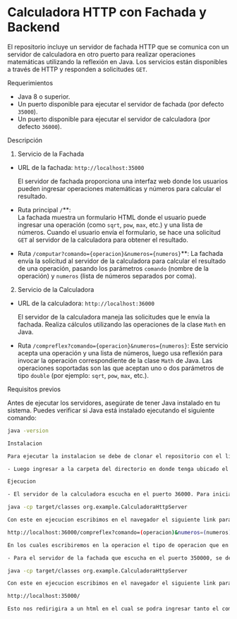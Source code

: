 # Calculadora HTTP con Fachada y Backend

El repositorio incluye un servidor de fachada HTTP que se comunica con un servidor de calculadora en otro puerto para realizar operaciones matemáticas utilizando la reflexión en Java. Los servicios están disponibles a través de HTTP y responden a solicitudes `GET`.

Requerimientos

- Java 8 o superior.
- Un puerto disponible para ejecutar el servidor de fachada (por defecto `35000`).
- Un puerto disponible para ejecutar el servidor de calculadora (por defecto `36000`).

Descripción 
1. Servicio de la Fachada

- URL de la fachada: `http://localhost:35000`
  
  El servidor de fachada proporciona una interfaz web donde los usuarios pueden ingresar operaciones matemáticas y números para calcular el resultado.

- Ruta principal `/`**:  
  La fachada muestra un formulario HTML donde el usuario puede ingresar una operación (como `sqrt`, `pow`, `max`, etc.) y una lista de números. Cuando el usuario envía el formulario, se hace una solicitud `GET` al servidor de la calculadora para obtener el resultado.

- Ruta `/computar?comando={operacion}&numeros={numeros}`**:
  La fachada envía la solicitud al servidor de la calculadora para calcular el resultado de una operación, pasando los parámetros `comando` (nombre de la operación) y `numeros` (lista de números separados por coma).

2. Servicio de la Calculadora

- URL de la calculadora: `http://localhost:36000`

  El servidor de la calculadora maneja las solicitudes que le envía la fachada. Realiza cálculos utilizando las operaciones de la clase `Math` en Java.

- Ruta `/compreflex?comando={operacion}&numeros={numeros}`:
  Este servicio acepta una operación y una lista de números, luego usa reflexión para invocar la operación correspondiente de la clase `Math` de Java. Las operaciones soportadas son las que aceptan uno o dos parámetros de tipo `double` (por ejemplo: `sqrt`, `pow`, `max`, etc.).

Requisitos previos

Antes de ejecutar los servidores, asegúrate de tener Java instalado en tu sistema. Puedes verificar si Java está instalado ejecutando el siguiente comando:

```bash
java -version

Instalacion

Para ejecutar la instalacion se debe de clonar el repositorio con el link https://github.com/jhonSsosa/parcialArep

- Luego ingresar a la carpeta del directorio en donde tenga ubicado el repositorio con el comando: cd parcialArep

Ejecucion

- El servidor de la calculadora escucha en el puerto 36000. Para iniciar el servidor, ejecuta el siguiente comando:

java -cp target/classes org.example.CalculadoraHttpServer

Con este en ejecucion escribimos en el navegador el siguiente link para procesar la solicitud:

http://localhost:36000/compreflex?comando=(operacion)&numeros=(numeros)

En los cuales escribiremos en la operacion el tipo de operacion que en la libreria Math se quiere ejecutar, y en numeros el o los numeros separados en "," que se quieren operar para la operacion.

- Para el servidor de la fachada que escucha en el puerto 350000, se debe ejecutar el siguiente comando:

java -cp target/classes org.example.CalculadoraHttpServer

Con este en ejecucion escribimos en el navegador el siguiente link para procesar la solicitud:

http://localhost:35000/

Esto nos redirigira a un html en el cual se podra ingresar tanto el comando de la libreria math como el o los numeros separados en ",", para asi poder generar la respuesta a la misma solicitud.



